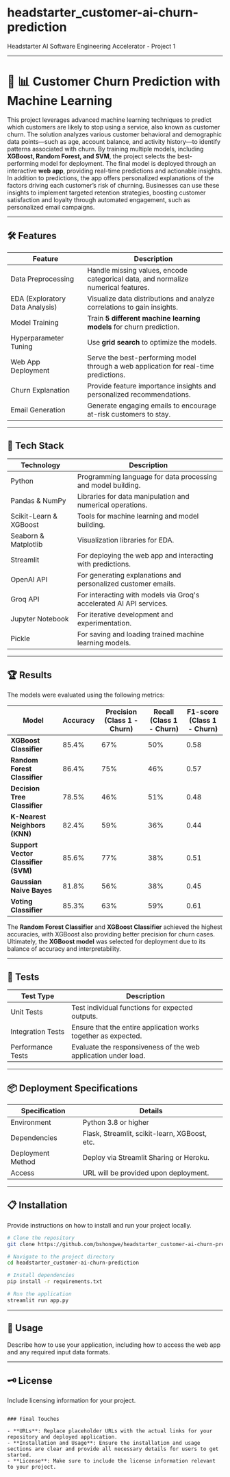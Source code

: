 # headstarter_customer-ai-churn-prediction
Headstarter AI Software Engineering Accelerator - Project 1

---

# 🚀 📊 Customer Churn Prediction with Machine Learning

This project leverages advanced machine learning techniques to predict which customers are likely to stop using a service, also known as customer churn. The solution analyzes various customer behavioral and demographic data points—such as age, account balance, and activity history—to identify patterns associated with churn. By training multiple models, including **XGBoost, Random Forest, and SVM**, the project selects the best-performing model for deployment. The final model is deployed through an interactive **web app**, providing real-time predictions and actionable insights. In addition to predictions, the app offers personalized explanations of the factors driving each customer’s risk of churning. Businesses can use these insights to implement targeted retention strategies, boosting customer satisfaction and loyalty through automated engagement, such as personalized email campaigns.

---

## 🛠️ Features

| Feature                                | Description                                      |
|----------------------------------------|--------------------------------------------------|
| Data Preprocessing                     | Handle missing values, encode categorical data, and normalize numerical features. |
| EDA (Exploratory Data Analysis)       | Visualize data distributions and analyze correlations to gain insights. |
| Model Training                         | Train **5 different machine learning models** for churn prediction. |
| Hyperparameter Tuning                  | Use **grid search** to optimize the models. |
| Web App Deployment                     | Serve the best-performing model through a web application for real-time predictions. |
| Churn Explanation                      | Provide feature importance insights and personalized recommendations. |
| Email Generation                       | Generate engaging emails to encourage at-risk customers to stay. |

---

## 🚀 Tech Stack

| Technology          | Description                                          |
|---------------------|------------------------------------------------------|
| Python              | Programming language for data processing and model building. |
| Pandas & NumPy      | Libraries for data manipulation and numerical operations. |
| Scikit-Learn & XGBoost | Tools for machine learning and model building. |
| Seaborn & Matplotlib | Visualization libraries for EDA.                  |
| Streamlit           | For deploying the web app and interacting with predictions. |
| OpenAI API          | For generating explanations and personalized customer emails. |
| Groq API            | For interacting with models via Groq's accelerated AI API services. |
| Jupyter Notebook     | For iterative development and experimentation.      |
| Pickle              | For saving and loading trained machine learning models. |

---

## 🏆 Results

The models were evaluated using the following metrics:

| Model                       | Accuracy | Precision (Class 1 - Churn) | Recall (Class 1 - Churn) | F1-score (Class 1 - Churn) |
|-----------------------------|----------|-----------------------------|---------------------------|-----------------------------|
| **XGBoost Classifier**      | 85.4%    | 67%                         | 50%                       | 0.58                        |
| **Random Forest Classifier**| 86.4%    | 75%                         | 46%                       | 0.57                        |
| **Decision Tree Classifier**| 78.5%    | 46%                         | 51%                       | 0.48                        |
| **K-Nearest Neighbors (KNN)**| 82.4%   | 59%                         | 36%                       | 0.44                        |
| **Support Vector Classifier (SVM)**| 85.6% | 77%                     | 38%                       | 0.51                        |
| **Gaussian Naive Bayes**   | 81.8%    | 56%                         | 38%                       | 0.45                        |
| **Voting Classifier**       | 85.3%    | 63%                         | 59%                       | 0.61                        |

The **Random Forest Classifier** and **XGBoost Classifier** achieved the highest accuracies, with XGBoost also providing better precision for churn cases. Ultimately, the **XGBoost model** was selected for deployment due to its balance of accuracy and interpretability.

---

## 🧪 Tests

| Test Type            | Description                                          |
|----------------------|----------------------------------------------------|
| Unit Tests           | Test individual functions for expected outputs.    |
| Integration Tests    | Ensure that the entire application works together as expected. |
| Performance Tests    | Evaluate the responsiveness of the web application under load. |

---

## 📦 Deployment Specifications

| Specification        | Details                                             |
|----------------------|----------------------------------------------------|
| Environment          | Python 3.8 or higher                               |
| Dependencies         | Flask, Streamlit, scikit-learn, XGBoost, etc.     |
| Deployment Method    | Deploy via Streamlit Sharing or Heroku.           |
| Access               | URL will be provided upon deployment.             |

---

## 📋 Installation

Provide instructions on how to install and run your project locally.

```bash
# Clone the repository
git clone https://github.com/bshongwe/headstarter_customer-ai-churn-prediction.git

# Navigate to the project directory
cd headstarter_customer-ai-churn-prediction

# Install dependencies
pip install -r requirements.txt

# Run the application
streamlit run app.py
```

---

## 📝 Usage

Describe how to use your application, including how to access the web app and any required input data formats.

---

## 🗝️ License

Include licensing information for your project.

```

### Final Touches

- **URLs**: Replace placeholder URLs with the actual links for your repository and deployed application.
- **Installation and Usage**: Ensure the installation and usage sections are clear and provide all necessary details for users to get started.
- **License**: Make sure to include the license information relevant to your project.
